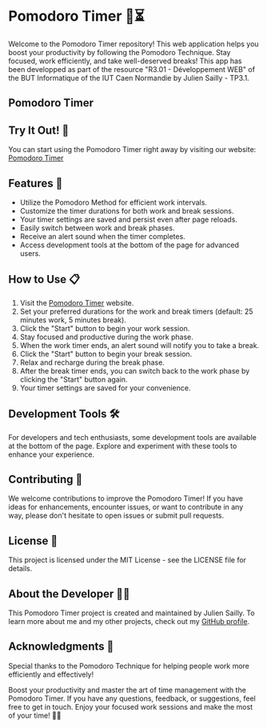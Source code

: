 # Pomodoro Timer 🍅⏳
Welcome to the Pomodoro Timer repository! This web application helps you boost your productivity by following the Pomodoro Technique. Stay focused, work efficiently, and take well-deserved breaks!
This app has been developped as part of the resource "R3.01 - Développement WEB" of the BUT Informatique of the IUT Caen Normandie by Julien Sailly - TP3.1. 

## Pomodoro Timer

## Try It Out! 🚀
You can start using the Pomodoro Timer right away by visiting our website: [Pomodoro Timer](https://juliensailly.github.io/pomodoro-timer)

## Features 🌟
- Utilize the Pomodoro Method for efficient work intervals.
- Customize the timer durations for both work and break sessions.
- Your timer settings are saved and persist even after page reloads.
- Easily switch between work and break phases.
- Receive an alert sound when the timer completes.
- Access development tools at the bottom of the page for advanced users.

## How to Use 📋
1. Visit the [Pomodoro Timer](https://juliensailly.github.io/pomodoro-timer) website.
2. Set your preferred durations for the work and break timers (default: 25 minutes work, 5 minutes break).
3. Click the "Start" button to begin your work session.
4. Stay focused and productive during the work phase.
5. When the work timer ends, an alert sound will notify you to take a break.
6. Click the "Start" button to begin your break session.
7. Relax and recharge during the break phase.
8. After the break timer ends, you can switch back to the work phase by clicking the "Start" button again.
9. Your timer settings are saved for your convenience.

## Development Tools 🛠️
For developers and tech enthusiasts, some development tools are available at the bottom of the page. Explore and experiment with these tools to enhance your experience.

## Contributing 🤝
We welcome contributions to improve the Pomodoro Timer! If you have ideas for enhancements, encounter issues, or want to contribute in any way, please don't hesitate to open issues or submit pull requests.

## License 📝
This project is licensed under the MIT License - see the LICENSE file for details.

## About the Developer 👨‍💻
This Pomodoro Timer project is created and maintained by Julien Sailly. To learn more about me and my other projects, check out my [GitHub profile](https://github.com/juliensailly).

## Acknowledgments 🙌
Special thanks to the Pomodoro Technique for helping people work more efficiently and effectively!

Boost your productivity and master the art of time management with the Pomodoro Timer. If you have any questions, feedback, or suggestions, feel free to get in touch. Enjoy your focused work sessions and make the most of your time! 🍅🎉
